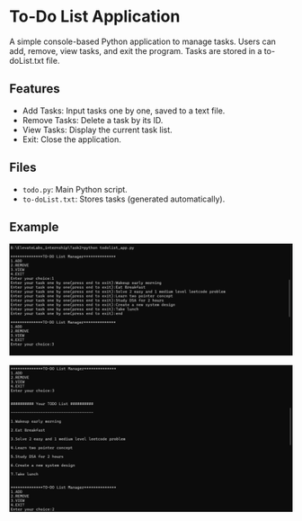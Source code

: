 # To-Do List Application
A simple console-based Python application to manage tasks. Users can add, remove, view tasks, and exit the program. Tasks are stored in a to-doList.txt file.
## Features
- Add Tasks: Input tasks one by one, saved to a text file.
- Remove Tasks: Delete a task by its ID.
- View Tasks: Display the current task list.
- Exit: Close the application.
## Files
-   `todo.py`: Main Python script.
-   `to-doList.txt`: Stores tasks (generated automatically).
## Example
![alt text](output/addTask.png)

![alt text](output/viewTask.png)
